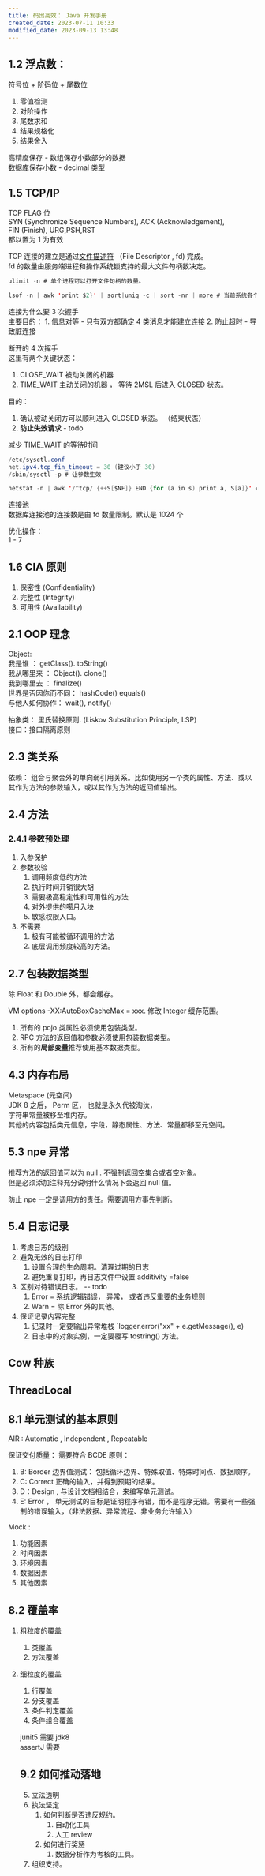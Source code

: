 ```yaml
---
title: 码出高效： Java 开发手册
created_date: 2023-07-11 10:33
modified_date: 2023-09-13 13:48
---
```


## 1.2 浮点数： 

符号位 + 阶码位 + 尾数位

1. 零值检测
2. 对阶操作
3. 尾数求和
4. 结果规格化
5. 结果舍入

高精度保存 - 数组保存小数部分的数据  
数据库保存小数 - decimal 类型

## 1.5 TCP/IP

TCP FLAG 位  
SYN (Synchronize Sequence Numbers), ACK (Acknowledgement),  
FIN (Finish), URG,PSH,RST  
都以置为 1 为有效

TCP 连接的建立是通过[文件描述符](../Article/句柄和文件描述符.md) （File Descriptor , fd) 完成。  
fd 的数量由服务端进程和操作系统锁支持的最大文件句柄数决定。

```java
ulimit -n # 单个进程可以打开文件句柄的数量。

lsof -n | awk 'print $2}' | sort|uniq -c | sort -nr | more # 当前系统各个进程产生了多少句柄。
```

连接为什么要 3 次握手  
主要目的： 1. 信息对等 - 只有双方都确定 4 类消息才能建立连接 2. 防止超时 - 导致脏连接

断开的 4 次挥手  
这里有两个关键状态：

1. CLOSE_WAIT 被动关闭的机器
2. TIME_WAIT 主动关闭的机器 ， 等待 2MSL 后进入 CLOSED 状态。

目的：

1. 确认被动关闭方可以顺利进入 CLOSED 状态。 （结束状态）
2. **防止失效请求** - todo

减少 TIME_WAIT 的等待时间

```java
/etc/sysctl.conf
net.ipv4.tcp_fin_timeout = 30 (建议小于 30)
/sbin/sysctl -p # 让参数生效

netstat -n | awk '/^tcp/ {++S[$NF]} END {for (a in s) print a, S[a]}' # 查看各连接状态的计数情况。
```

连接池  
数据库连接池的连接数是由 fd 数量限制。默认是 1024 个

优化操作：  
1 - 7

## 1.6 CIA 原则

1. 保密性 (Confidentiality)
2. 完整性 (Integrity)
3. 可用性 (Availability)

## 2.1 OOP 理念

Object:  
我是谁 ： getClass(). toString()  
我从哪里来 ： Object(). clone()  
我到哪里去 ： finalize()  
世界是否因你而不同： hashCode() equals()  
与他人如何协作： wait(), notify()

抽象类： 里氏替换原则. (Liskov Substitution Principle, LSP)  
接口：接口隔离原则

## 2.3 类关系

依赖： 组合与聚合外的单向弱引用关系。比如使用另一个类的属性、方法、或以其作为方法的参数输入，或以其作为方法的返回值输出。

## 2.4 方法

### 2.4.1 参数预处理

1. 入参保护
2. 参数校验
    1. 调用频度低的方法
    2. 执行时间开销很大胡
    3. 需要极高稳定性和可用性的方法
    4. 对外提供的噶月入块
    5. 敏感权限入口。
3. 不需要
    1. 极有可能被循环调用的方法
    2. 底层调用频度较高的方法。

## 2.7 包装数据类型

除 Float 和 Double 外，都会缓存。

VM options -XX:AutoBoxCacheMax = xxx. 修改 Integer 缓存范围。

1. 所有的 pojo 类属性必须使用包装类型。
2. RPC 方法的返回值和参数必须使用包装数据类型。
3. 所有的**局部变量**推荐使用基本数据类型。

## 4.3 内存布局

Metaspace (元空间)  
JDK 8 之后， Perm 区， 也就是永久代被淘汰，  
字符串常量被移至堆内存。  
其他的内容包括类元信息，字段，静态属性、方法、常量都移至元空间。

## 5.3 npe 异常

推荐方法的返回值可以为 null . 不强制返回空集合或者空对象。  
但是必须添加注释充分说明什么情况下会返回 null 值。

防止 npe 一定是调用方的责任。需要调用方事先判断。

## 5.4 日志记录

1. 考虑日志的级别
2. 避免无效的日志打印
    1. 设置合理的生命周期。清理过期的日志
    2. 避免重复打印，再日志文件中设置 additivity =false
3. 区别对待错误日志。 -- todo
    1. Error = 系统逻辑错误， 异常， 或者违反重要的业务规则
    2. Warn = 除 Error 外的其他。
4. 保证记录内容完整
    1. 记录时一定要输出异常堆栈 `logger.error("xx" + e.getMessage(), e)
    2. 日志中的对象实例，一定要覆写 tostring() 方法。

## Cow 种族

## ThreadLocal

## 8.1 单元测试的基本原则

AIR : Automatic , Independent , Repeatable

保证交付质量： 需要符合 BCDE 原则：

1. B: Border 边界值测试： 包括循环边界、特殊取值、特殊时间点、数据顺序。
2. C: Correct 正确的输入，并得到预期的结果。
3. D：Design , 与设计文档相结合，来编写单元测试。
4. E: Error ， 单元测试的目标是证明程序有错，而不是程序无错。需要有一些强制的错误输入，（非法数据、异常流程、非业务允许输入）

Mock : 

1. 功能因素
2. 时间因素
3. 环境因素
4. 数据因素
5. 其他因素

## 8.2 覆盖率

1. 粗粒度的覆盖
    1. 类覆盖
    2. 方法覆盖
2. 细粒度的覆盖
    1. 行覆盖
    2. 分支覆盖
    3. 条件判定覆盖
    4. 条件组合覆盖

    junit5 需要 jdk8  
    assertJ 需要 

    ## 9.2 如何推动落地
    5. 立法透明
    6. 执法坚定
        1. 如何判断是否违反规约。
            1. 自动化工具
            2. 人工 review
        2. 如何进行奖惩
            1. 数据分析作为考核的工具。
    7. 组织支持。
